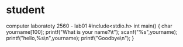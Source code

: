 # student
computer laboratoty 2560 - lab01
#include<stdio.h>
int main()
{
   char yourname[100];
   printf("What is your name?\t");
   scanf("%s",yourname);
   printf("hello,%s\n",yourname);
   printf("Goodbye\n");
}
